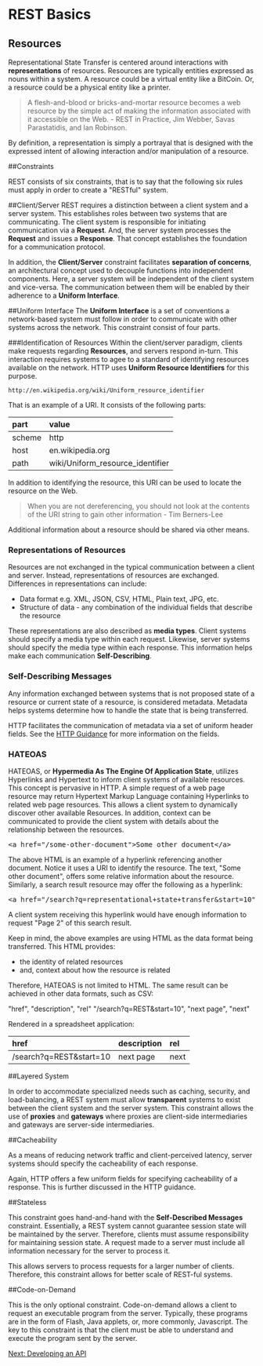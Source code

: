 # REST Basics

## Resources

Representational State Transfer is centered around interactions with **representations** of resources.  Resources are typically entities expressed as nouns within a system.  A resource could be a virtual entity like a BitCoin.  Or, a resource could be a physical entity like a printer.

>A flesh-and-blood or bricks-and-mortar resource becomes a web resource by the simple act of making the information associated with it accessible on the Web. - REST in Practice, Jim Webber, Savas Parastatidis, and Ian Robinson. 

By definition, a representation is simply a portrayal that is designed with the expressed intent of allowing interaction and/or manipulation of a resource.

##Constraints

REST consists of six constraints, that is to say that the following six rules must apply in order to create a "RESTful" system.

##Client/Server
REST requires a distinction between a client system and a server system.  This establishes roles between two systems that are communicating.  The client system is responsible for initiating communication via a **Request**.  And, the server system processes the **Request** and issues a **Response**.  That concept  establishes the foundation for a communication protocol.

In addition, the **Client/Server** constraint facilitates **separation of concerns**, an architectural concept used to decouple functions into independent components.  Here, a server system will be independent of the client system and vice-versa.  The communication between them will be enabled by their adherence to a **Uniform Interface**.

##Uniform Interface
The **Uniform Interface** is a set of conventions a network-based system must follow in order to communicate with other systems across the network.  This constraint consist of four parts.

###Identification of Resources
Within the client/server paradigm, clients make requests regarding **Resources**, and servers respond in-turn.  This interaction requires systems to agee to a standard of identifying resources available on the network.  HTTP uses **Uniform Resource Identifiers** for this purpose.  

```http
http://en.wikipedia.org/wiki/Uniform_resource_identifier
```

That is an example of a URI.  It consists of the following parts:

| part | value |
| :----- | :------- |
| scheme | http |
| host | en.wikipedia.org |
| path | wiki/Uniform_resource_identifier |

In addition to identifying the resource, this URI can be used to locate the resource on the Web.  

> When you are not dereferencing, you should not look at the contents of the URI string to gain other information - Tim Berners-Lee

Additional information about a resource should be shared via other means.

### Representations of Resources
Resources are not exchanged in the typical communication between a client and server.  Instead, representations of resources are exchanged.  Differences in representations can include:

* Data format e.g. XML, JSON, CSV, HTML, Plain text, JPG, etc.
* Structure of data - any combination of the individual fields that describe the resource

These representations are also described as **media types**.  Client systems should specify a media type within each request.  Likewise, server systems should specify the media type within each response.  This information helps make each communication **Self-Describing**.

### Self-Describing Messages
Any information exchanged between systems that is not proposed state of a resource or current state of a resource, is considered metadata.  Metadata helps systems determine how to handle the state that is being transferred.  

HTTP facilitates the communication of metadata via a set of uniform header fields.  See the [HTTP Guidance]() for more information on the fields.

### HATEOAS
HATEOAS, or **Hypermedia As The Engine Of Application State**, utilizes Hyperlinks and Hypertext to inform client systems of available resources.  This concept is pervasive in HTTP.  A simple request of a web page resource may return Hypertext Markup Language containing Hyperlinks to related web page resources.  This allows a client system to dynamically discover other available Resources.  In addition, context can be communicated to provide the client system with details about the relationship between the resources.


<pre>
&lt;<span class="text-danger">a</span> <span class="text-info">href</span>="/some-other-document"&gt;Some other document&lt;/<span class="text-danger">a</span>&gt;
</pre>


The above HTML is an example of a hyperlink referencing another document.  Notice it uses a URI to identify the resource.  The text, "Some other document", offers some relative information about the resource.  Similarly, a search result resource may offer the following as a hyperlink:


<pre>
&lt;<span class="text-danger">a</span> <span class="text-info">href</span>="/search?q=representational+state+transfer&start=10" rel="next"&gt;Page 2&lt;/<span class="text-danger">a</span>&gt;
</pre>

A client system receiving this hyperlink would have enough information to request "Page 2" of this search result.  

Keep in mind, the above examples are using HTML as the data format being transferred.  This HTML provides:

* the identity of related resources
* and, context about how the resource is related

Therefore, HATEOAS is not limited to HTML.  The same result can be achieved in other data formats, such as CSV:

"href", "description", "rel"
"/search?q=REST&start=10", "next page", "next"

Rendered in a spreadsheet application: 

| href | description | rel |
| :----- | :--------------- | :--- |
| /search?q=REST&start=10 | next page | next |


##Layered System

In order to accommodate specialized needs such as caching, security, and load-balancing, a REST system must allow **transparent** systems to exist between the client system and the server system.  This constraint allows the use of **proxies** and **gateways** where proxies are client-side intermediaries and gateways are server-side intermediaries.

##Cacheability

As a means of reducing network traffic and client-perceived latency, server systems should specify the cacheability of each response.  

Again, HTTP offers a few uniform fields for specifying cacheability of a response.  This is further discussed in the HTTP guidance.

##Stateless

This constraint goes hand-and-hand with the **Self-Described Messages** constraint.  Essentially, a REST system cannot guarantee session state will be maintained by the server.  Therefore, clients must assume responsibility for maintaining session state.  A request made to a server must include all information necessary for the server to process it.

This allows servers to process requests for a larger number of clients.  Therefore, this constraint allows for better scale of REST-ful systems.

##Code-on-Demand

This is the only optional constraint.  Code-on-demand allows a client to request an executable program from the server.  Typically, these programs are in the form of Flash, Java applets, or, more commonly, Javascript.  The key to this constraint is that the client must be able to understand and execute the program sent by the server.

<a class="btn btn-primary" href="developing-api.md#What_does_it_mean_for_a_Web-based_API_to_be_REST-ful?">Next: Developing an API</a>